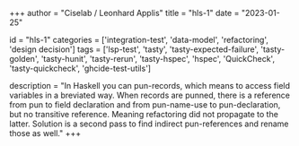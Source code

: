 
+++
author = "Ciselab / Leonhard Applis"
title = "hls-1"
date = "2023-01-25"

id = "hls-1"
categories = ['integration-test', 'data-model', 'refactoring', 'design decision']
tags = ['lsp-test', 'tasty', 'tasty-expected-failure', 'tasty-golden', 'tasty-hunit', 'tasty-rerun', 'tasty-hspec', 'hspec', 'QuickCheck', 'tasty-quickcheck', 'ghcide-test-utils']

description = "In Haskell you can pun-records, which means to access field variables in a breviated way. When records are punned, there is a reference from pun to field declaration and from pun-name-use to pun-declaration, but no transitive reference. Meaning refactoring did not propagate to the latter. Solution is a second pass to find indirect pun-references and rename those as well."
+++
